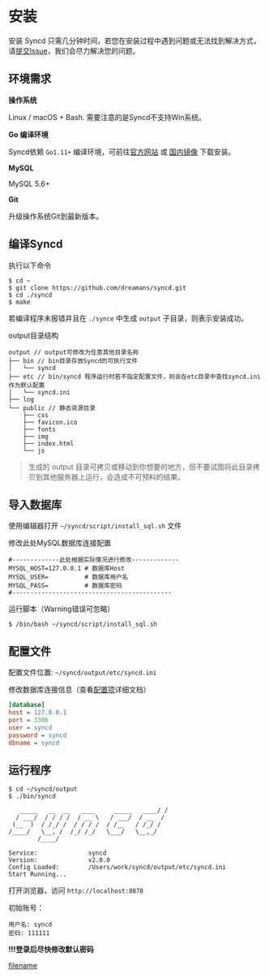# 安装

安装 Syncd 只需几分钟时间，若您在安装过程中遇到问题或无法找到解决方式，请[提交Issue](https://github.com/dreamans/syncd/issues)，我们会尽力解决您的问题。

## 环境需求

**操作系统**

Linux / macOS + Bash. 需要注意的是Syncd不支持Win系统。

**Go 编译环境**

Syncd依赖 `Go1.11+` 编译环境，可前往[官方网站](https://golang.org/dl/) 或 [国内镜像](https://golang.google.cn/dl/) 下载安装。

**MySQL**

MySQL 5.6+

**Git**

升级操作系统Git到最新版本。

## 编译Syncd

执行以下命令
```shell
$ cd ~
$ git clone https://github.com/dreamans/syncd.git
$ cd ./syncd
$ make
```

若编译程序未报错并且在 `./synce` 中生成 `output` 子目录，则表示安装成功。

output目录结构

```shell
output // output可修改为任意其他目录名称
├── bin // bin目录存放Syncd的可执行文件
│   └── syncd
├── etc // bin/syncd 程序运行时若不指定配置文件，则会在etc目录中查找syncd.ini作为默认配置
│   └── syncd.ini
├── log
└── public // 静态资源目录
    ├── css
    ├── favicon.ico
    ├── fonts
    ├── img
    ├── index.html
    └── js
```

> 生成的 output 目录可拷贝或移动到你想要的地方，但不要试图将此目录拷贝到其他服务器上运行，会造成不可预料的结果。

## 导入数据库

使用编辑器打开 `~/syncd/script/install_sql.sh` 文件

修改此处MySQL数据库连接配置
```
#-------------此处根据实际情况进行修改-------------
MYSQL_HOST=127.0.0.1 # 数据库Host
MYSQL_USER=          # 数据库用户名
MYSQL_PASS=          # 数据库密码
#--------------------------------------------
```

运行脚本（Warning错误可忽略）

```
$ /bin/bash ~/syncd/script/install_sql.sh
```

## 配置文件

配置文件位置: `~/syncd/output/etc/syncd.ini`

修改数据库连接信息（查看[配置项](setting.md)详细文档）

```ini
[database]
host = 127.0.0.1
port = 3306
user = syncd
password = syncd
dbname = syncd
```

## 运行程序

```shell
$ cd ~/syncd/output
$ ./bin/syncd

   _____   __  __   ____     _____   ____/ /
  / ___/  / / / /  / __ \   / ___/  / __  /
 (__  )  / /_/ /  / / / /  / /__   / /_/ /
/____/   \__, /  /_/ /_/   \___/   \__,_/
        /____/

Service:              syncd
Version:              v2.0.0
Config Loaded:        /Users/work/syncd/output/etc/syncd.ini
Start Running...
```

打开浏览器，访问 `http://localhost:8878`

初始账号：
```
用户名: syncd
密码: 111111
```
**!!!登录后尽快修改默认密码**

[filename](include/footer.md ':include')